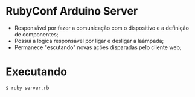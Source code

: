 # RubyConf Arduino Server
- Responsável por fazer a comunicação com o dispositivo e a definição de componentes; 
- Possui a lógica responsável por ligar e desligar a laâmpada;
- Permanece "escutando" novas ações disparadas pelo cliente web;

# Executando
```
$ ruby server.rb
```
